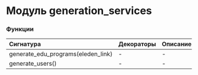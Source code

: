 # Модуль generation_services



### Функции

| Сигнатура                          | Декораторы | Описание |
| :--------------------------------- | :--------- | :------- |
| generate_edu_programs(eleden_link) | -          | -        |
| generate_users()                   | -          | -        |